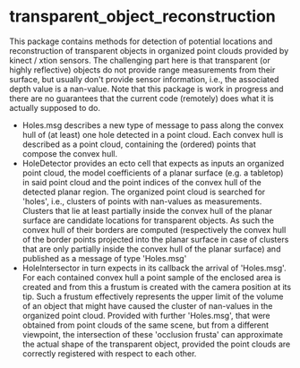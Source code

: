 transparent_object_reconstruction
===========================

This package contains methods for detection of potential locations and reconstruction of transparent objects in organized point clouds provided by kinect / xtion sensors.
The challenging part here is that transparent (or highly reflective) objects do not provide range measurements from their surface, but usually don't provide sensor information, i.e., the associated depth value is a nan-value.
Note that this package is work in progress and there are no guarantees that the current code (remotely) does what it is actually supposed to do.

* Holes.msg describes a new type of message to pass along the convex hull of (at least) one hole detected in a point cloud.
Each convex hull is described as a point cloud, containing the (ordered) points that compose the convex hull.
* HoleDetector provides an ecto cell that expects as inputs an organized point cloud, the model coefficients of a planar surface (e.g. a tabletop) in said point cloud and the point indices of the convex hull of the detected planar region.
The organized point cloud is searched for 'holes', i.e., clusters of points with nan-values as measurements.
Clusters that lie at least partially inside the convex hull of the planar surface are candidate locations for transparent objects.
As such the convex hull of their borders are computed (respectively the convex hull of the border points projected into the planar surface in case of clusters that are only partially inside the convex hull of the planar surface) and published as a message of type 'Holes.msg'
* HoleIntersector in turn expects in its callback the arrival of 'Holes.msg'.
For each contained convex hull a point sample of the enclosed area is created and from this a frustum is created with the camera position at its tip.
Such a frustum effectively represents the upper limit of the volume of an object that might have caused the cluster of nan-values in the organized point cloud.
Provided with further 'Holes.msg', that were obtained from point clouds of the same scene, but from a different viewpoint, the intersection of these 'occlusion frusta' can approximate the actual shape of the transparent object, provided the point clouds are correctly registered with respect to each other.
